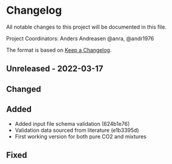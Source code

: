 # Changelog
All notable changes to this project will be documented in this file.

Project Coordinators: Anders Andreasen @anra, @andr1976

The format is based on [Keep a Changelog](http://keepachangelog.com/en/1.0.0/).

##  Unreleased - 2022-03-17

## Changed

## Added
- Added input file schema validation (624b1e76)
- Validation data sourced from literature (e1b3395d)
- First working version for both pure CO2 and mixtures
## Fixed

